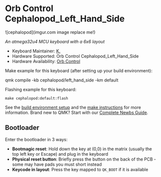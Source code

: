 # Orb Control Cephalopod_Left_Hand_Side

![cephalopod](imgur.com image replace me!)

*An atmega32u4 MCU keyboard with a 6x6 layout*

* Keyboard Maintainer: [K.](https://github.com/OrbControl)
* Hardware Supported: Orb Control Cephalopod_Left_Hand_Side
* Hardware Availability: [Orb Control](https://OrbControl.com)

Make example for this keyboard (after setting up your build environment):

qmk compile -kb cephalopod/left_hand_side -km default

Flashing example for this keyboard:

    make cephalopod:default:flash

See the [build environment setup](https://docs.qmk.fm/#/getting_started_build_tools) and the [make instructions](https://docs.qmk.fm/#/getting_started_make_guide) for more information. Brand new to QMK? Start with our [Complete Newbs Guide](https://docs.qmk.fm/#/newbs).

## Bootloader

Enter the bootloader in 3 ways:

* **Bootmagic reset**: Hold down the key at (0,0) in the matrix (usually the top left key or Escape) and plug in the keyboard
* **Physical reset button**: Briefly press the button on the back of the PCB - some may have pads you must short instead
* **Keycode in layout**: Press the key mapped to `QK_BOOT` if it is available

